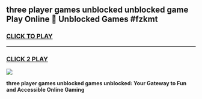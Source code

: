 
## three player games unblocked unblocked game Play Online 👋 Unblocked Games #fzkmt
<h3>
<a href="https://premium.freeplayer.one?title=three_player_games_unblocked&ref=21F">CLICK TO PLAY</a></h3>
<hr>

<h3>
<a href="https://premium.freeplayer.one?title=three_player_games_unblocked&ref=21F">CLICK 2 PLAY</a>
  
</h3>

<a href="https://premium.freeplayer.one?title=three_player_games_unblocked&ref=21F/"><img src="https://clearcache.store/games.png"></a>


**three player games unblocked games unblocked: Your Gateway to Fun and Accessible Online Gaming**
